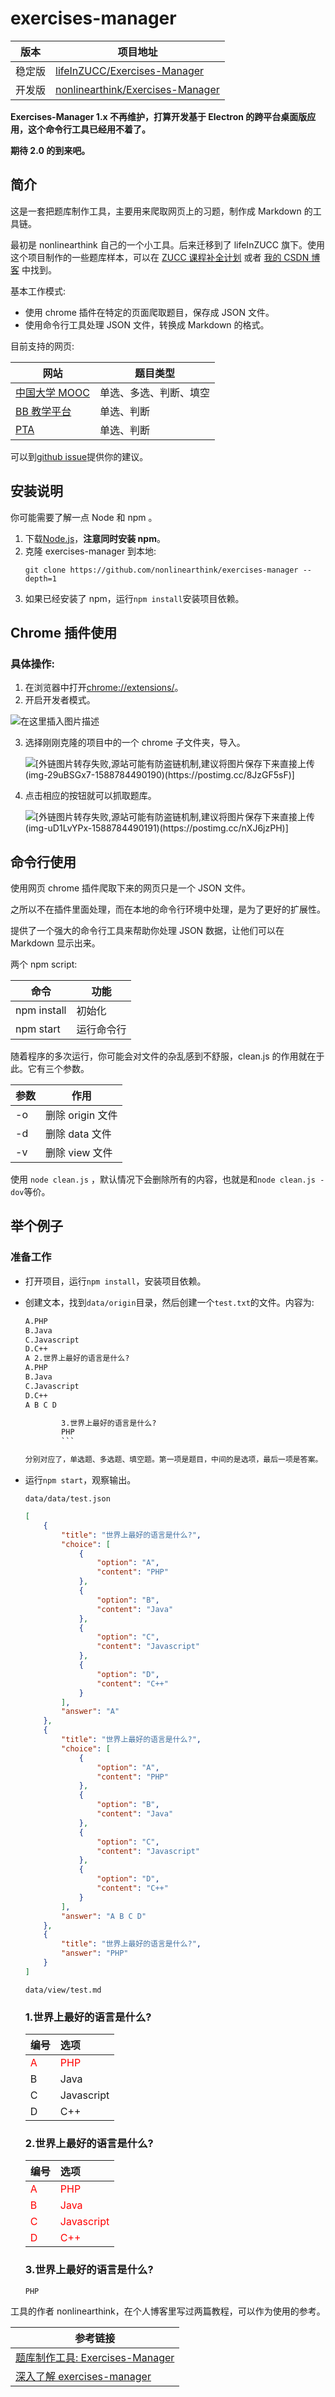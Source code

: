 # exercises-manager

| 版本   | 项目地址                                                                                |
| ------ | --------------------------------------------------------------------------------------- |
| 稳定版 | [lifeInZUCC/Exercises-Manager](https://github.com/lifeInZUCC/Exercises-Manager)         |
| 开发版 | [nonlinearthink/Exercises-Manager](https://github.com/nonlinearthink/Exercises-Manager) |

**Exercises-Manager 1.x 不再维护，打算开发基于 Electron 的跨平台桌面版应用，这个命令行工具已经用不着了。**

**期待 2.0 的到来吧。**

## 简介

这是一套把题库制作工具，主要用来爬取网页上的习题，制作成 Markdown 的工具链。

最初是 nonlinearthink 自己的一个小工具。后来迁移到了 lifeInZUCC 旗下。使用这个项目制作的一些题库样本，可以在 [ZUCC 课程补全计划](https://lifeinzucc.github.io/course/Readme/) 或者 [我的 CSDN 博客](https://blog.csdn.net/qq_33384402) 中找到。

基本工作模式:

-   使用 chrome 插件在特定的页面爬取题目，保存成 JSON 文件。
-   使用命令行工具处理 JSON 文件，转换成 Markdown 的格式。

目前支持的网页:

| 网站                                    | 题目类型               |
| --------------------------------------- | ---------------------- |
| [中国大学 MOOC](https://icourse163.org) | 单选、多选、判断、填空 |
| [BB 教学平台](https://bb.zucc.edu.cn/)  | 单选、判断             |
| [PTA](https://pintia.cn)                | 单选、判断             |

可以到[github issue](https://github.com/nonlinearthink/exercises-manager/issues)提供你的建议。

## 安装说明

你可能需要了解一点 Node 和 npm 。

1. 下载[Node.js](https://nodejs.org/zh-cn/download/)，**注意同时安装 npm**。
2. 克隆 exercises-manager 到本地:
    ```
    git clone https://github.com/nonlinearthink/exercises-manager --depth=1
    ```
3. 如果已经安装了 npm，运行`npm install`安装项目依赖。

## Chrome 插件使用

### 具体操作:

1. 在浏览器中打开[chrome://extensions/](chrome://extensions/)。
2. 开启开发者模式。

![在这里插入图片描述](https://img-blog.csdnimg.cn/20200507010226219.png?x-oss-process=image/watermark,type_ZmFuZ3poZW5naGVpdGk,shadow_10,text_aHR0cHM6Ly9ibG9nLmNzZG4ubmV0L3FxXzMzMzg0NDAy,size_16,color_FFFFFF,t_70)

3. 选择刚刚克隆的项目中的一个 chrome 子文件夹，导入。

    ![[外链图片转存失败,源站可能有防盗链机制,建议将图片保存下来直接上传(img-29uBSGx7-1588784490190)(https://postimg.cc/8JzGF5sF)]](https://img-blog.csdnimg.cn/20200507010242784.png?x-oss-process=image/watermark,type_ZmFuZ3poZW5naGVpdGk,shadow_10,text_aHR0cHM6Ly9ibG9nLmNzZG4ubmV0L3FxXzMzMzg0NDAy,size_16,color_FFFFFF,t_70)

4) 点击相应的按钮就可以抓取题库。

    ![[外链图片转存失败,源站可能有防盗链机制,建议将图片保存下来直接上传(img-uD1LvYPx-1588784490191)(https://postimg.cc/nXJ6jzPH)]](https://img-blog.csdnimg.cn/20200507010302305.png?x-oss-process=image/watermark,type_ZmFuZ3poZW5naGVpdGk,shadow_10,text_aHR0cHM6Ly9ibG9nLmNzZG4ubmV0L3FxXzMzMzg0NDAy,size_16,color_FFFFFF,t_70)

## 命令行使用

使用网页 chrome 插件爬取下来的网页只是一个 JSON 文件。

之所以不在插件里面处理，而在本地的命令行环境中处理，是为了更好的扩展性。

提供了一个强大的命令行工具来帮助你处理 JSON 数据，让他们可以在 Markdown 显示出来。

两个 npm script:

| 命令        | 功能       |
| ----------- | ---------- |
| npm install | 初始化     |
| npm start   | 运行命令行 |

随着程序的多次运行，你可能会对文件的杂乱感到不舒服，clean.js 的作用就在于此。它有三个参数。

| 参数 | 作用             |
| ---- | ---------------- |
| -o   | 删除 origin 文件 |
| -d   | 删除 data 文件   |
| -v   | 删除 view 文件   |

使用 `node clean.js` ，默认情况下会删除所有的内容，也就是和`node clean.js -dov`等价。

## 举个例子

### 准备工作

-   打开项目，运行`npm install`，安装项目依赖。
-   创建文本，找到`data/origin`目录，然后创建一个`test.txt`的文件。内容为:

    ````txt 1.世界上最好的语言是什么?
    A.PHP
    B.Java
    C.Javascript
    D.C++
    A 2.世界上最好的语言是什么?
    A.PHP
    B.Java
    C.Javascript
    D.C++
    A B C D

        	3.世界上最好的语言是什么?
        	PHP
        	```

    分别对应了，单选题、多选题、填空题。第一项是题目，中间的是选项，最后一项是答案。

    ````

-   运行`npm start`，观察输出。

    `data/data/test.json`

    ```json
    [
        {
            "title": "世界上最好的语言是什么?",
            "choice": [
                {
                    "option": "A",
                    "content": "PHP"
                },
                {
                    "option": "B",
                    "content": "Java"
                },
                {
                    "option": "C",
                    "content": "Javascript"
                },
                {
                    "option": "D",
                    "content": "C++"
                }
            ],
            "answer": "A"
        },
        {
            "title": "世界上最好的语言是什么?",
            "choice": [
                {
                    "option": "A",
                    "content": "PHP"
                },
                {
                    "option": "B",
                    "content": "Java"
                },
                {
                    "option": "C",
                    "content": "Javascript"
                },
                {
                    "option": "D",
                    "content": "C++"
                }
            ],
            "answer": "A B C D"
        },
        {
            "title": "世界上最好的语言是什么?",
            "answer": "PHP"
        }
    ]
    ```

    `data/view/test.md`

    ### 1.世界上最好的语言是什么?

    | 编号                       | 选项                         |
    | :------------------------- | :--------------------------- |
    | <font color="red">A</font> | <font color="red">PHP</font> |
    | B                          | Java                         |
    | C                          | Javascript                   |
    | D                          | C++                          |

    ### 2.世界上最好的语言是什么?

    | 编号                       | 选项                                |
    | :------------------------- | :---------------------------------- |
    | <font color="red">A</font> | <font color="red">PHP</font>        |
    | <font color="red">B</font> | <font color="red">Java</font>       |
    | <font color="red">C</font> | <font color="red">Javascript</font> |
    | <font color="red">D</font> | <font color="red">C++</font>        |

    ### 3.世界上最好的语言是什么?

    ```
    PHP
    ```

工具的作者 nonlinearthink，在个人博客里写过两篇教程，可以作为使用的参考。

| 参考链接                                                                                                |
| ------------------------------------------------------------------------------------------------------- |
| [题库制作工具: Exercises-Manager](https://nonlinearthink.github.io/2020/04/12/exercises-manager-brief/) |
| [深入了解 exercises-manager](https://nonlinearthink.github.io/2020/04/12/exercises-manager/)            |
